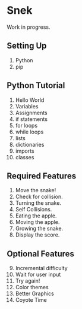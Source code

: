 # Snek
Work in progress.

## Setting Up
1. Python
2. pip


## Python Tutorial
1. Hello World
2. Variables
3. Assignments
4. if statements
5. for loops
6. while loops
7. lists
8. dictionaries
9. imports
10. classes

## Required Features
1. Move the snake!
2. Check for collision.
3. Turning the snake.
4. Self Collisions.
5. Eating the apple.
6. Moving the apple.
7. Growing the snake.
8. Display the score.

## Optional Features
9. Incremental difficulty
10. Wait for user input
11. Try again!
12. Color themes
13. Better Graphics
14. Coyote Time
